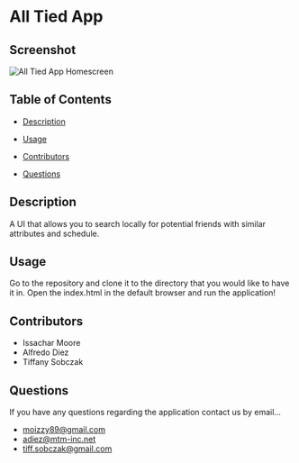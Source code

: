 # All Tied App

## Screenshot
![All Tied App Homescreen](./all-tied-app.png)

## Table of Contents

* [Description](#description)

* [Usage](#usage)

* [Contributors](#contributors)

* [Questions](#questions)

## Description

A UI that allows you to search locally for potential friends with similar attributes and schedule. 

## Usage

Go to the repository and clone it to the directory that you would like to have it in. Open the index.html in the default browser and run the application!

## Contributors

* Issachar Moore
* Alfredo Diez
* Tiffany Sobczak

## Questions

If you have any questions regarding the application contact us by email...

* moizzy89@gmail.com
* adiez@mtm-inc.net
* tiff.sobczak@gmail.com




